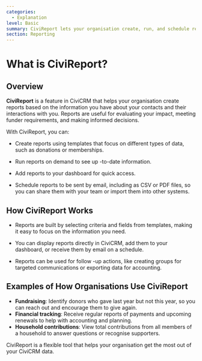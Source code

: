 ```yaml
---
categories:
  - Explanation
level: Basic
summary: CiviReport lets your organisation create, run, and schedule reports to help you understand and share information about your contacts and their activities in CiviCRM.
section: Reporting
---
```


# What is CiviReport?

## Overview

**CiviReport** is a feature in CiviCRM that helps your organisation create reports based on the information you have about your contacts and their interactions with you. Reports are useful for evaluating your impact, meeting funder requirements, and making informed decisions.

With CiviReport, you can:

- Create reports using templates that focus on different types of data, such as donations or memberships.

- Run reports on demand to see up
-to-date information.

- Add reports to your dashboard for quick access.

- Schedule reports to be sent by email, including as CSV or PDF files, so you can share them with your team or import them into other systems.

## How CiviReport Works

- Reports are built by selecting criteria and fields from templates, making it easy to focus on the information you need.

- You can display reports directly in CiviCRM, add them to your dashboard, or receive them by email on a schedule.

- Reports can be used for follow
-up actions, like creating groups for targeted communications or exporting data for accounting.

## Examples of How Organisations Use CiviReport

- **Fundraising**: Identify donors who gave last year but not this year, so you can reach out and encourage them to give again.
- **Financial tracking**: Receive regular reports of payments and upcoming renewals to help with accounting and planning.
- **Household contributions**: View total contributions from all members of a household to answer questions or recognise supporters.

CiviReport is a flexible tool that helps your organisation get the most out of your CiviCRM data.

<!--
Source: https://docs.civicrm.org/user/en/latest/reporting/what
-is-civireport/ -->

<!--
This page is best classified as an Explanation, as it provides background, context, and examples of what CiviReport is and why it is useful, rather than step
-by-step instructions or exhaustive technical details[2][3][4]. -->
